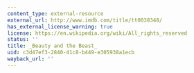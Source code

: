 ```yaml
---
content_type: external-resource
external_url: http://www.imdb.com/title/tt0038348/
has_external_license_warning: true
license: https://en.wikipedia.org/wiki/All_rights_reserved
status: ''
title: _Beauty and the Beast_
uid: c3d47ef3-2840-41c8-b449-e305938a1ecb
wayback_url: ''
---
```

